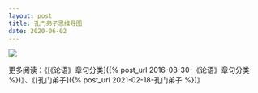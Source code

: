 ```yaml
---
layout: post
title: 孔门弟子思维导图
date: 2020-06-02
---
```


![](/figures/p73117018.jpg)

更多阅读：《[《论语》章句分类]({% post_url 2016-08-30-《论语》章句分类 %})》、《[孔门弟子]({% post_url 2021-02-18-孔门弟子 %})》
